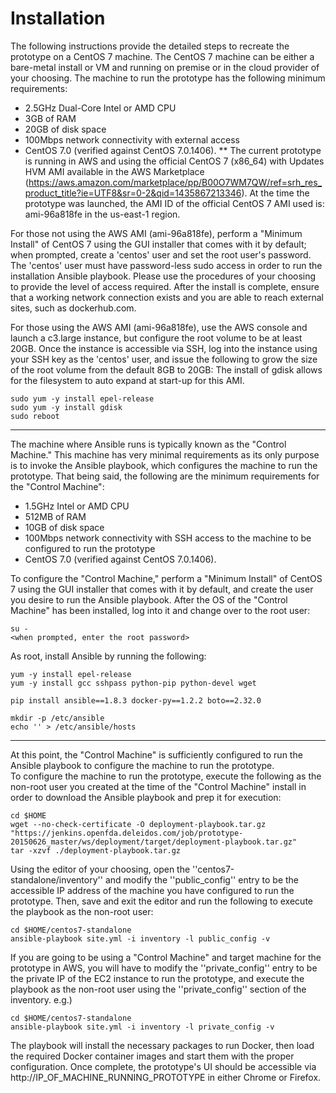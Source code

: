 # Installation
The following instructions provide the detailed steps to recreate the prototype on a CentOS 7 machine.  The CentOS 7 machine can be 
either a bare-metal install or VM and running on premise or in the cloud provider of your choosing.  The machine to run the prototype has 
the following minimum requirements:

* 2.5GHz Dual-Core Intel or AMD CPU
* 3GB of RAM
* 20GB of disk space
* 100Mbps network connectivity with external access
* CentOS 7.0 (verified against CentOS 7.0.1406).
** The current prototype is running in AWS and using the official CentOS 7 (x86_64) with Updates HVM AMI available in the AWS Marketplace (https://aws.amazon.com/marketplace/pp/B00O7WM7QW/ref=srh_res_product_title?ie=UTF8&sr=0-2&qid=1435867213346).
   At the time the prototype was launched, the AMI ID of the official CentOS 7 AMI used is: ami-96a818fe in the us-east-1 region.

For those not using the AWS AMI (ami-96a818fe), perform a "Minimum Install" of CentOS 7 using the GUI installer that comes with it by default; when prompted, 
create a 'centos' user and set the root user's password.  The 'centos' user must have password-less sudo access in order to run the installation Ansible playbook.
Please use the procedures of your choosing to provide the level of access required.  After the install is complete, ensure that a working network connection 
exists and you are able to reach external sites, such as dockerhub.com.

For those using the AWS AMI (ami-96a818fe), use the AWS console and launch a c3.large instance, but configure the root volume to be 
at least 20GB.  Once the instance is accessible via SSH, log into the instance using your SSH key as the 'centos' user, and issue the following to 
grow the size of the root volume from the default 8GB to 20GB:
The install of gdisk allows for the filesystem to auto expand at start-up for this AMI.
```
sudo yum -y install epel-release
sudo yum -y install gdisk
sudo reboot
```

***

The machine where Ansible runs is typically known as the "Control Machine."  This machine has very minimal requirements as its only purpose is to invoke the Ansible
playbook, which configures the machine to run the prototype.  That being said, the following are the minimum requirements for the "Control Machine":

* 1.5GHz Intel or AMD CPU
* 512MB of RAM
* 10GB of disk space
* 100Mbps network connectivity with SSH access to the machine to be configured to run the prototype
* CentOS 7.0 (verified against CentOS 7.0.1406).

To configure the "Control Machine," perform a "Minimum Install" of CentOS 7 using the GUI installer that comes with it by default, and create the user you desire
to run the Ansible playbook.  After the OS of the "Control Machine" has been installed, log into it and change over to the root user:
```
su - 
<when prompted, enter the root password>
```

As root, install Ansible by running the following:
```
yum -y install epel-release
yum -y install gcc sshpass python-pip python-devel wget
	
pip install ansible==1.8.3 docker-py==1.2.2 boto==2.32.0
	
mkdir -p /etc/ansible
echo '' > /etc/ansible/hosts 
```


***


At this point, the "Control Machine" is sufficiently configured to run the Ansible playbook to configure the machine to run the prototype.  
To configure the machine to run the prototype, execute the following as the non-root user you created at the time of the "Control Machine" install in order
to download the Ansible playbook and prep it for execution:
```
cd $HOME
wget --no-check-certificate -O deployment-playbook.tar.gz "https://jenkins.openfda.deleidos.com/job/prototype-20150626_master/ws/deployment/target/deployment-playbook.tar.gz"
tar -xzvf ./deployment-playbook.tar.gz
```

Using the editor of your choosing, open the ''centos7-standalone/inventory'' and modify the ''public_config'' entry to be the accessible IP
address of the machine you have configured to run the prototype.  Then, save and exit the editor and run the following to 
execute the playbook as the non-root user:
```
cd $HOME/centos7-standalone
ansible-playbook site.yml -i inventory -l public_config -v
```

If you are going to be using a "Control Machine" and target machine for the prototype in AWS, you will have to 
modify the ''private_config'' entry to be the private IP of the EC2 instance to run the prototype, and execute the playbook as the non-root user using
the ''private_config'' section of the inventory. e.g.)
```
cd $HOME/centos7-standalone
ansible-playbook site.yml -i inventory -l private_config -v
```


The playbook will install the necessary packages to run Docker, then load the required Docker container images and 
start them with the proper configuration.  Once complete, the prototype's UI should be accessible via http://IP_OF_MACHINE_RUNNING_PROTOTYPE in either Chrome or Firefox.
